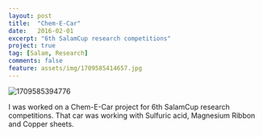 ```yaml
---
layout: post
title:  "Chem-E-Car"
date:   2016-02-01
excerpt: "6th SalamCup research competitions"
project: true
tag: [Salam, Research]
comments: false
feature: assets/img/1709585414657.jpg
---
```


![1709585394776](https://github.com/user-attachments/assets/96a37ecf-bfb9-49f8-acb0-66c69cd7fb13)

I was worked on a Chem-E-Car project for 6th SalamCup research competitions. That car was working with Sulfuric acid, Magnesium Ribbon and Copper sheets.
